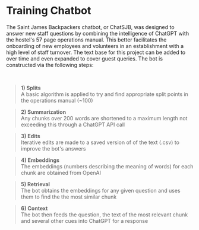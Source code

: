 </br>

# Training Chatbot

The Saint James Backpackers chatbot, or ChatSJB, was designed to answer new staff questions by combining the intelligence of ChatGPT with the hostel's 57 page operations manual. This better facilitates the onboarding of new employees and volunteers in an establishment with a high level of staff turnover. The text base for this project can be added to over time and even expanded to cover guest queries. The bot is constructed via the following steps:  

</br>

> **1) Splits**  
> A basic algorithm is applied to try and find appropriate split points in the operations manual (~100)

> **2) Summarization**  
> Any chunks over 200 words are shortened to a maximum length not exceeding this through a ChatGPT API call

> **3) Edits**  
> Iterative edits are made to a saved version of of the text (.csv) to improve the bot's answers

> **4) Embeddings**  
> The embeddings (numbers describing the meaning of words) for each chunk are obtained from OpenAI

> **5) Retrieval**    
> The bot obtains the embeddings for any given question and uses them to find the the most similar chunk

> **6) Context**  
> The bot then feeds the question, the text of the most relevant chunk and several other cues into ChatGPT for a response  

</br>
</br>
